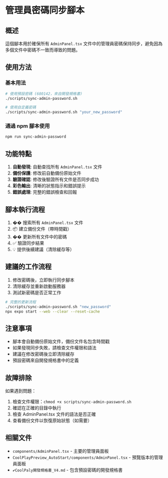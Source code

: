 # 管理員密碼同步腳本

## 概述
這個腳本用於確保所有 `AdminPanel.tsx` 文件中的管理員密碼保持同步，避免因為多個文件中密碼不一致而導致的問題。

## 使用方法

### 基本用法
```bash
# 使用預設密碼 (680142，來自開發規格書)
./scripts/sync-admin-password.sh

# 使用自定義密碼
./scripts/sync-admin-password.sh "your_new_password"
```

### 通過 npm 腳本使用
```bash
npm run sync-admin-password
```

## 功能特點

1. **自動發現**: 自動查找所有 `AdminPanel.tsx` 文件
2. **備份保護**: 修改前自動備份原始文件
3. **驗證確認**: 修改後驗證所有文件是否同步成功
4. **彩色輸出**: 清晰的狀態指示和錯誤提示
5. **錯誤處理**: 完整的錯誤檢查和回報

## 腳本執行流程

1. �� 搜索所有 `AdminPanel.tsx` 文件
2. 📦 建立備份文件（帶時間戳）
3. �� 更新所有文件中的密碼
4. ✅ 驗證同步結果
5. 💡 提供後續建議（清除緩存等）

## 建議的工作流程

1. 修改密碼後，立即執行同步腳本
2. 清除緩存並重新啟動服務器
3. 測試新密碼是否正常工作

```bash
# 完整的更新流程
./scripts/sync-admin-password.sh "new_password"
npx expo start --web --clear --reset-cache
```

## 注意事項

- 腳本會自動備份原始文件，備份文件名包含時間戳
- 如果發現同步失敗，請檢查文件權限和語法
- 建議在修改密碼後立即清除緩存
- 預設密碼來自開發規格書中的定義

## 故障排除

如果遇到問題：

1. 檢查文件權限：`chmod +x scripts/sync-admin-password.sh`
2. 確認在正確的目錄中執行
3. 檢查 AdminPanel.tsx 文件的語法是否正確
4. 查看備份文件以恢復原始狀態（如需要）

## 相關文件

- `components/AdminPanel.tsx` - 主要的管理員面板
- `CoolPlayPreview_AutoStart/components/AdminPanel.tsx` - 預覽版本的管理員面板
- `✔️CoolPaly開發規格書_V4.md` - 包含預設密碼的開發規格書

